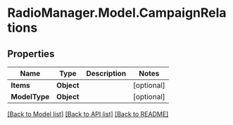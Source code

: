 # RadioManager.Model.CampaignRelations
## Properties

Name | Type | Description | Notes
------------ | ------------- | ------------- | -------------
**Items** | **Object** |  | [optional] 
**ModelType** | **Object** |  | [optional] 

[[Back to Model list]](../README.md#documentation-for-models) [[Back to API list]](../README.md#documentation-for-api-endpoints) [[Back to README]](../README.md)

